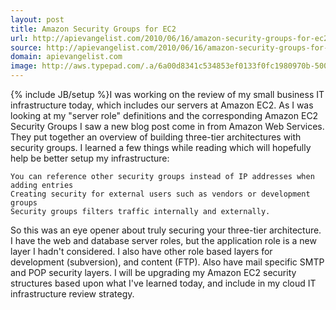 ```yaml
---
layout: post
title: Amazon Security Groups for EC2
url: http://apievangelist.com/2010/06/16/amazon-security-groups-for-ec2/
source: http://apievangelist.com/2010/06/16/amazon-security-groups-for-ec2/
domain: apievangelist.com
image: http://aws.typepad.com/.a/6a00d8341c534853ef0133f0fc1980970b-500wi
---
```

{% include JB/setup %}I was working on the review of my small business IT infrastructure today, which includes our servers at Amazon EC2. As I was looking at my "server role" definitions and the corresponding Amazon EC2 Security Groups I saw a new blog post come in from Amazon Web Services.
They put together an overview of building three-tier architectures with security groups. I learned a few things while reading which will hopefully help be better setup my infrastructure:

	You can reference other security groups instead of IP addresses when adding entries
	Creating security for external users such as vendors or development groups
	Security groups filters traffic internally and externally.

So this was an eye opener about truly securing your three-tier architecture. I have the web and database server roles, but the application role is a new layer I hadn't considered.
I also have other role based layers for development (subversion), and content (FTP). Also have mail specific SMTP and POP security layers.
I will be upgrading my Amazon EC2 security structures based upon what I've learned today, and include in my cloud IT infrastructure review strategy.